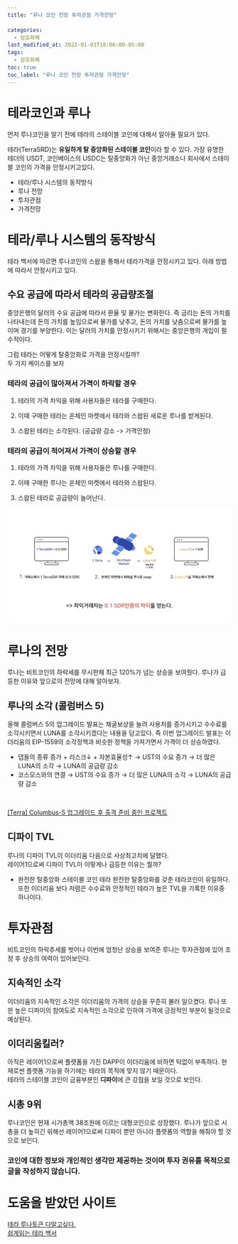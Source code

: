 ```yaml
---
title: "루나 코인 전망 투자관점 가격전망"

categories:
  - 암호화폐
last_modified_at: 2022-01-03T18:06:00-05:00
tags:
  - 암호화폐
toc: true
toc_label: "루나 코인 전망 투자관점 가격전망"
---
```


# 테라코인과 루나
먼저 루나코인을 알기 전에 테라의 스테이블 코인에 대해서 알아둘 필요가 있다.<br>

테라(TerraSRD)는 **유일하게 탈 중앙화된 스테이블 코인**이라 할 수 있다. 가장 유명한 테더의 USDT, 코인베이스의 USDC는 탈중앙화가 아닌 중앙거래소나 회사에서 스테이블 코인의 가격을 안정시키고있다. <br>

- 테라/루나 시스템의 동작방식
- 루나 전망
- 투자관점
- 가격전망

# 테라/루나 시스템의 동작방식
테라 백서에 따르면 루나코인의 스왑을 통해서 테라가격을 안정시키고 있다. 아래 방법에 따라서 안정시키고 있다.<br>

## 수요 공급에 따라서 테라의 공급량조절
중앙은행의 달러의 수요 공급에 따라서 환율 및 물가는 변화한다. 즉 금리는 돈의 가치를 나타내는데 돈의 가치를 높임으로써 물가를 낮추고, 돈의 가치를 낮춤으로써 물가를 높이며 경기를 부양한다. 이는 달러의 가치를 안정시키기 위해서는 중앙은행의 개입이 필수적이다.

그럼 테라는 어떻게 탈중앙화로 가격을 안정시킬까?<br>
두 가지 케이스를 보자

### 테라의 공급이 많아져서 가격이 하락할 경우

1. 테라의 가격 차익을 위해 사용자들은 테라를 구매한다.

2. 이때 구매한 테라는 온체인 마켓에서 테라와 스왑된 새로운 루나를 받게된다.

3. 스왑된 테라는 소각된다. (공급량 감소 -> 가격안정)

### 테라의 공급이 적어져서 가격이 상승할 경우

1. 테라의 가격 차익을 위해 사용자들은 루나를 구매한다.

2. 이때 구매한 루나는 온체인 마켓에서 테라와 스왑된다.

3. 스왑된 테라로 공급량이 늘어난다. 

![Image Alt 텍스트](/assets/img/crypto/luna.jpeg) <br>

# 루나의 전망
루나는 비트코인의 하락세를 무시한채 최근 120%가 넘는 상승을 보여줬다. 루나가 급등한 이유와 앞으로의 전망에 대해 알아보자.

## 루나의 소각 (콜럼버스 5)
올해 콜럼버스 5의 업그레이드 발표는 채굴보상을 늘려 사용처를 증가시키고 수수료를 소각시키면서 LUNA를 소각시키겠다는 내용을 담고있다. 즉 이번 업그레이드 발표는 이더리움의 EIP-1559의 소각정책과 비슷한 정책을 가져가면서 가격이 더 상승하였다.<br>

- 댑들의 종류 증가 + 리스크↓ + 자본효율성↑ → UST의 수요 증가 → 더 많은 LUNA의 소각 → LUNA의 공급량 감소
- 코스모스와의 연결 → UST의 수요 증가 → 더 많은 LUNA의 소각 → LUNA의 공급량 감소
<br>

[[Terra] Columbus-5 업그레이드 후 출격 준비 중인 프로젝트](https://www.steemcoinpan.com/hive-101145/@donekim/terra-columbus-5)

## 디파이 TVL
루나의 디파이 TVL이 이더리움 다음으로 사상최고치에 달했다.<br>
레이어1으로써 디파이 TVL이 이렇게나 급등한 이유는 뭘까?<br>

- 완전한 탈중앙화 스테이블 코인 테라
완전한 탈중앙화를 갖춘 테라코인이 유일하다. 또한 이더리움 보다 저렴은 수수료와 안정적인 테라가 높은 TVL을 기록한 이유중 하나이다.

# 투자관점
비트코인의 하락추세를 벗어나 이번에 엄청난 상승을 보여준 루나는 투자관점에 있어 조정 후 상승의 여력이 있어보인다.

## 지속적인 소각
이더리움의 지속적인 소각은 이더리움의 가격의 상승을 꾸준히 불러 일으켰다. 루나 또한 높은 디파이의 참여도로 지속적인 소각으로 인하여 가격에 긍정적인 부분이 될것으로 예상된다.

## 이더리움킬러?
아직은 레이어1으로써 플랫폼을 가진 DAPP이 이더리움에 비하면 턱없이 부족하다. 현재로썬 플랫폼 기능을 하기에는 테라의 목적에 맞지 않기 때문이다.<br>
테라의 스테이블 코인이 금융부분인 **디파이**에 큰 강점을 보일 것으로 보인다.

## 시총 9위
루나코인은 현재 시가총액 38조원에 이르는 대형코인으로 성장했다. 루나가 앞으로 시총을 더 높히긴 위해선 레이어1으로써 디파이 뿐만 아니라 플랫폼의 역할을 해줘야 할 것으로 보인다. 

### 코인에 대한 정보와 개인적인 생각만 제공하는 것이며 투자 권유를 목적으로 글을 작성하지 않습니다.

# 도움을 받았던 사이트
[테라 루나토큰 다알고싶다.](https://bldragon.tistory.com/44)<br>
[쉽게읽는 테라 백서](https://medium.com/caulink/%EC%89%BD%EA%B2%8C-%EC%9D%BD%EB%8A%94-%ED%85%8C%EB%9D%BC-%EB%B0%B1%EC%84%9C-316ea02c8863)